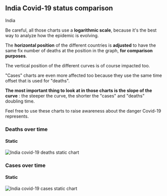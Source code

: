 ## India Covid-19 status comparison 

India



Be careful, all those charts use a **logarithmic scale**, because it's the best way to analyze how the epidemic is evolving.
 
The **horizontal position** of the different countries is **adjusted** to have the same fix number of deaths at the position in the graph, **for comparison purposes**.

The vertical position of the different curves is of course impacted too.

"Cases" charts are even more affected too because they use the same time offset that is used for "deaths".

**The most important thing to look at in those charts is the slope of the curve** : the steeper the curve, the shorter the "cases" and "deaths" doubling time.

Feel free to use these charts to raise awareness about the danger Covid-19 represents. 


 
### Deaths over time
 
#### Static
![India covid-19 deaths static chart](https://raw.githubusercontent.com/madlag/coronavirus_study/master/notebooks/graphs/2020-03-20/countries/India/2020-03-20_India_deaths.png "India covid-19 deaths static chart")   

 
### Cases over time
 
#### Static
![India covid-19 cases static chart](https://raw.githubusercontent.com/madlag/coronavirus_study/master/notebooks/graphs/2020-03-20/countries/India/2020-03-20_India_cases.png "India covid-19 cases static chart")   

